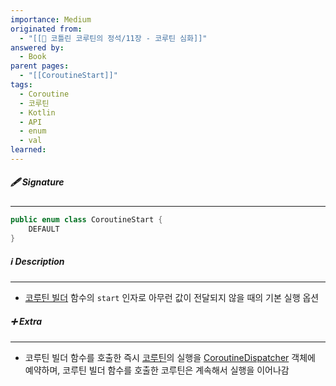 ```yaml
---
importance: Medium
originated from:
  - "[[📘 코틀린 코루틴의 정석/11장 - 코루틴 심화]]"
answered by:
  - Book
parent pages:
  - "[[CoroutineStart]]"
tags:
  - Coroutine
  - 코루틴
  - Kotlin
  - API
  - enum
  - val
learned:
---
```

##### 🖋️ Signature
---
```Kotlin
public enum class CoroutineStart {
    DEFAULT
}
```

##### ℹ️ Description
---
- [코루틴 빌더](코루틴%20빌더.md) 함수의 `start` 인자로 아무런 값이 전달되지 않을 때의 기본 실행 옵션

##### ➕ Extra
---
- 코루틴 빌더 함수를 호출한 즉시 [코루틴](코루틴.md)의 실행을 [CoroutineDispatcher](CoroutineDispatcher.md) 객체에 예약하며, 코루틴 빌더 함수를 호출한 코루틴은 계속해서 실행을 이어나감
